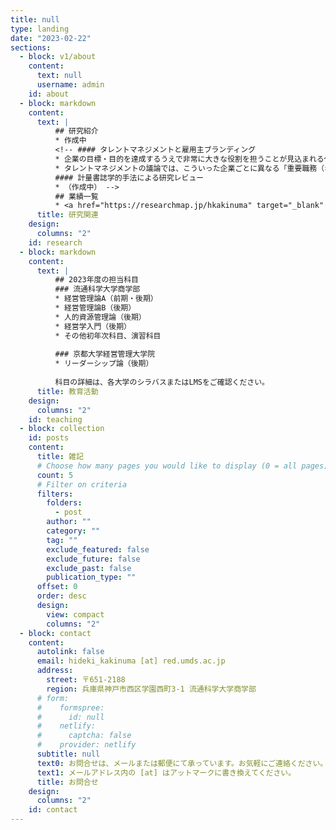 ```yaml
---
title: null
type: landing
date: "2023-02-22"
sections:
  - block: v1/about
    content:
      text: null
      username: admin
    id: about
  - block: markdown
    content:
      text: |
          ## 研究紹介
          * 作成中
          <!-- #### タレントマネジメントと雇用主ブランディング
          * 企業の目標・目的を達成するうえで非常に大きな役割を担うことが見込まれる仕事は、各社で異なると想定されます。たとえば、同じ「小売業」のなかでも、安価な大量仕入れの実現がカギを握る企業もあれば、顧客のニーズを読み解きながらきめ細やかな接客を行うことがポイントだという企業もあるでしょう。そうであれば、「我が社にとっての重要人物」の要件は、企業ごとに異なっていると考えるべきではないでしょうか。
          * タレントマネジメントの議論では、こういった企業ごとに異なる「重要職務（キーポジション）」に焦点を当てて、戦略的な人事管理のあり方を考えます。つまり、重要職務を現時点で担っている人や、その人の代わりに担いうる人を絶えず確保しておけるような人事管理をどのように実現するのかを考えます。
          #### 計量書誌学的手法による研究レビュー
          * （作成中） -->
          ## 業績一覧
          * <a href="https://researchmap.jp/hkakinuma" target="_blank" rel="noopener noreferrer">Researchmap（外部サイト）</a>
      title: 研究関連
    design:
      columns: "2"
    id: research
  - block: markdown
    content:
      text: |
          ## 2023年度の担当科目
          ### 流通科学大学商学部
          * 経営管理論A（前期・後期）
          * 経営管理論B（後期）
          * 人的資源管理論（後期）
          * 経営学入門（後期）
          * その他初年次科目、演習科目
          
          ### 京都大学経営管理大学院
          * リーダーシップ論（後期）
          
          科目の詳細は、各大学のシラバスまたはLMSをご確認ください。
      title: 教育活動
    design:
      columns: "2"
    id: teaching
  - block: collection
    id: posts
    content:
      title: 雑記
      # Choose how many pages you would like to display (0 = all pages)
      count: 5
      # Filter on criteria
      filters:
        folders:
          - post
        author: ""
        category: ""
        tag: ""
        exclude_featured: false
        exclude_future: false
        exclude_past: false
        publication_type: ""
      offset: 0
      order: desc
      design:
        view: compact
        columns: "2"
  - block: contact
    content:
      autolink: false
      email: hideki_kakinuma [at] red.umds.ac.jp
      address: 
        street: 〒651-2188
        region: 兵庫県神戸市西区学園西町3-1 流通科学大学商学部
      # form:
      #    formspree:
      #      id: null
      #    netlify:
      #      captcha: false
      #    provider: netlify
      subtitle: null
      text0: お問合せは、メールまたは郵便にて承っています。お気軽にご連絡ください。
      text1: メールアドレス内の [at] はアットマークに書き換えてください。
      title: お問合せ
    design:
      columns: "2"
    id: contact
---
```

